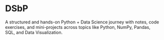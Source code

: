 # DSbP
A structured and hands-on Python + Data Science journey with notes, code exercises, and mini-projects across topics like Python, NumPy, Pandas, SQL, and Data Visualization.
